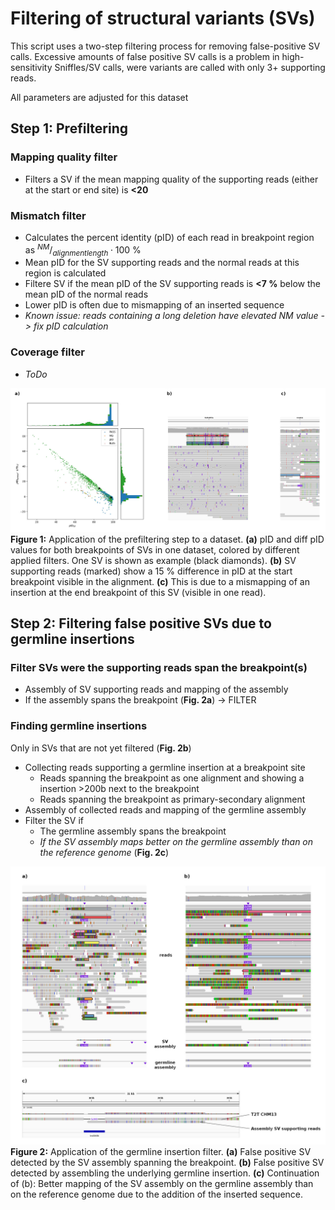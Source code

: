 # Filtering of structural variants (SVs)
This script uses a two-step filtering process for removing false-positive SV calls. Excessive amounts of false positive SV calls is a problem in high-sensitivity Sniffles/SV calls, were variants are called with only 3+ supporting reads.

All parameters are adjusted for this dataset

## Step 1: Prefiltering
### Mapping quality filter
- Filters a SV if the mean mapping quality of the supporting reads (either at the start or end site) is **<20**
### Mismatch filter
- Calculates the percent identity (pID) of each read in breakpoint region as $^{NM}/_{alignmentlength} \cdot 100$ %
- Mean pID for the SV supporting reads and the normal reads at this region is calculated
- Filtere SV if the mean pID of the SV supporting reads is **<7 %** below the mean pID of the normal reads
- Lower pID is often due to mismapping of an inserted sequence
- *Known issue: reads containing a long deletion have elevated NM value -> fix pID calculation*

### Coverage filter
- *ToDo*

![pID_Filter](images/pID_Filter.jpg)
**Figure 1:** Application of the prefiltering step to a dataset. **(a)** pID and diff pID values for both breakpoints of SVs in one dataset, colored by different applied filters. One SV is shown as example (black diamonds). **(b)** SV supporting reads (marked) show a 15 % difference in pID at the start breakpoint visible in the alignment. **(c)** This is due to a mismapping of an insertion at the end breakpoint of this SV (visible in one read).

## Step 2: Filtering false positive SVs due to germline insertions
### Filter SVs were the supporting reads span the breakpoint(s)
- Assembly of SV supporting reads and mapping of the assembly
- If the assembly spans the breakpoint (**Fig. 2a**) -> FILTER
### Finding germline insertions
Only in SVs that are not yet filtered (**Fig. 2b**)
- Collecting reads supporting a germline insertion at a breakpoint site
  - Reads spanning the breakpoint as one alignment and showing a insertion >200b next to the breakpoint
  - Reads spanning the breakpoint as primary-secondary alignment
- Assembly of collected reads and mapping of the germline assembly
- Filter the SV if
  - The germline assembly spans the breakpoint
  - *If the SV assembly maps better on the germline assembly than on the reference genome* (**Fig. 2c**)

![germline_Filter](images/germline_Filter.jpg)
**Figure 2:** Application of the germline insertion filter. **(a)** False positive SV detected by the SV assembly spanning the breakpoint. **(b)** False positive SV detected by assembling the underlying germline insertion. **(c)** Continuation of (b): Better mapping of the SV assembly on the germline assembly than on the reference genome due to the addition of the inserted sequence.
